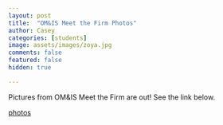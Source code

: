```yaml
---
layout: post
title:  "OM&IS Meet the Firm Photos"
author: Casey
categories: [students]
image: assets/images/zoya.jpg
comments: false
featured: false
hidden: true

---
```

Pictures from OM&IS Meet the Firm are out! See the link below. 

<a href="https://niu.canto.com/b/K17A9">photos</a>